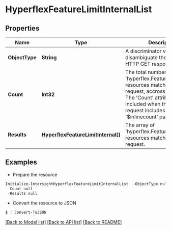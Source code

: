 # HyperflexFeatureLimitInternalList
## Properties

Name | Type | Description | Notes
------------ | ------------- | ------------- | -------------
**ObjectType** | **String** | A discriminator value to disambiguate the schema of a HTTP GET response body. | 
**Count** | **Int32** | The total number of &#39;hyperflex.FeatureLimitInternal&#39; resources matching the request, accross all pages. The &#39;Count&#39; attribute is included when the HTTP GET request includes the &#39;$inlinecount&#39; parameter. | [optional] 
**Results** | [**HyperflexFeatureLimitInternal[]**](HyperflexFeatureLimitInternal.md) | The array of &#39;hyperflex.FeatureLimitInternal&#39; resources matching the request. | [optional] 

## Examples

- Prepare the resource
```powershell
Initialize-IntersightHyperflexFeatureLimitInternalList  -ObjectType null `
 -Count null `
 -Results null
```

- Convert the resource to JSON
```powershell
$ | Convert-ToJSON
```

[[Back to Model list]](../README.md#documentation-for-models) [[Back to API list]](../README.md#documentation-for-api-endpoints) [[Back to README]](../README.md)

